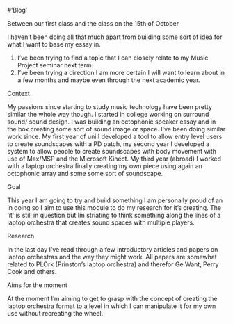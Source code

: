 #‘Blog’

Between our first class and the class on the 15th of October

I haven’t been doing all that much apart from building some sort of idea for what I want to base my essay in. 

1. I’ve been trying to find a topic that I can closely relate to my Music Project seminar next term.  
2. I’ve been trying a direction I am more certain I will want to learn about in a few months and maybe even through the next academic year. 

Context 

My passions since starting to study music technology have been pretty similar the whole way though. I started in college working on surround sound/ sound design. I was building an octophonic speaker essay and in the box creating some sort of sound image or space. I’ve been doing similar work since. My first year of uni I developed a tool to allow entry level users to create soundscapes with a PD patch, my second year I developed a system to allow people to create soundscapes with body movement with use of Max/MSP and the Microsoft Kinect. My third year (abroad) I worked with a laptop orchestra finally creating my own piece using again an octophonic array and some some sort of soundscape. 

Goal 

This year I am going to try and build something I am personally proud of an in doing so I aim to use this module to do my research for it’s creating. The ‘it’ is still in question but Im striating to think something along the lines of a laptop orchestra that creates sound spaces with multiple players. 

Research

In the last day I’ve read through a few introductory articles and papers on laptop orchestras and the way they might work. All papers are somewhat related to PLOrk (Prinston’s laptop orchestra) and therefor Ge Want, Perry Cook and others. 

Aims for the moment 

At the moment I’m aiming to get to grasp with the concept of creating the laptop orchestra format to a level in which I can manipulate it for my own use without recreating the wheel. 


